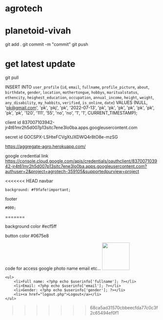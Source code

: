 # agrotech

# planetoid-vivah
git add .
git commit -m "commit" 
git push


# get latest update
git pull

INSERT INTO `user_profile` (`id`, `email`, `fullname`, `profile_picture`, `about`, `birthdate`, `gender`, `location`, `mothertongue`, `hobbys`, `maritualstatus`, `ethencity`, `heighest_education`, `occupation`, `annual_income`, `height`, `weight`, `any_disability`, `my_habbits`, `verified`, `is_online`, `date`) VALUES (NULL, 'pk@gmail.com', 'pk', 'pkj', 'pk', '2022-07-13', 'pk', 'pk', 'pk', 'pk', 'pk', 'pk', 'pk', 'pk', '120', '111', '55', 'no', 'no', '1', '1', CURRENT_TIMESTAMP);


client id
837007103942-jr4t61mr2h5d007p13sitc7ene3lo0ba.apps.googleusercontent.com

secret id
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

https://aggregate-agro.herokuapp.com/

google credential link
https://console.cloud.google.com/apis/credentials/oauthclient/837007103942-jr4t61mr2h5d007p13sitc7ene3lo0ba.apps.googleusercontent.com?authuser=2&project=agrotech-359105&supportedpurview=project

<<<<<<< HEAD
navbar

    background: #f9fafe!important;

footer

    #000;
=======

background color 
#ecf5ff

button color 
#0675e8


code for access google photo name email etc...
    <img src="<?php echo $userinfo['picture'];?>" alt="" width="90px" height="90px">
    
    <ul>
        <li>Full name: <?php echo $userinfo['fullname']; ?></li>
        <li>Email: <?php echo $userinfo['email']; ?></li>
        <li>Gender: <?php echo $userinfo['gender']; ?></li>
        <li><a href="logout.php">Logout</a></li>
    </ul>
>>>>>>> 68ca5ad31570cbbeecfda77c0c3f2c65494ef0f1
